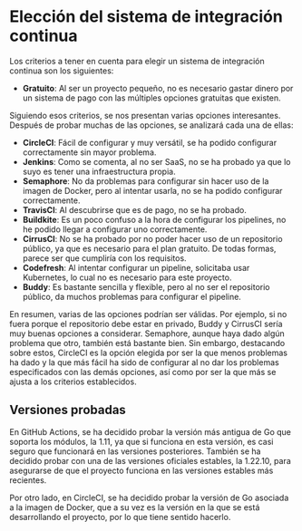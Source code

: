# Elección del sistema de integración continua

Los criterios a tener en cuenta para elegir un sistema de integración continua son los siguientes:
- **Gratuito**: Al ser un proyecto pequeño, no es necesario gastar dinero por un sistema de pago con las múltiples opciones gratuitas que existen.

Siguiendo esos criterios, se nos presentan varias opciones interesantes. Después de probar muchas de las opciones, se analizará cada una de ellas:

- **CircleCI**: Fácil de configurar y muy versátil, se ha podido configurar correctamente sin mayor problema.
- **Jenkins**: Como se comenta, al no ser SaaS, no se ha probado ya que lo suyo es tener una infraestructura propia.
- **Semaphore**: No da problemas para configurar sin hacer uso de la imagen de Docker, pero al intentar usarla, no se ha podido configurar correctamente.
- **TravisCI**: Al descubrirse que es de pago, no se ha probado.
- **Buildkite**: Es un poco confuso a la hora de configurar los pipelines, no he podido llegar a configurar uno correctamente.
- **CirrusCI**: No se ha probado por no poder hacer uso de un repositorio público, ya que es necesario para el plan gratuito. De todas formas, parece ser que cumpliría con los requisitos.
- **Codefresh**: Al intentar configurar un pipeline, solicitaba usar Kubernetes, lo cual no es necesario para este proyecto.
- **Buddy**: Es bastante sencilla y flexible, pero al no ser el repositorio público, da muchos problemas para configurar el pipeline.

En resumen, varias de las opciones podrían ser válidas. Por ejemplo, si no fuera porque el repositorio debe estar en privado, Buddy y CirrusCI sería muy buenas opciones a considerar. Semaphore, aunque haya dado algún problema que otro, también está bastante bien. Sin embargo, destacando sobre estos, CircleCI es la opción elegida por ser la que menos problemas ha dado y la que más fácil ha sido de configurar al no dar los problemas especificados con las demás opciones, así como por ser la que más se ajusta a los criterios establecidos.

## Versiones probadas

En GitHub Actions, se ha decidido probar la versión más antigua de Go que soporta los módulos, la 1.11, ya que si
funciona en esta versión, es casi seguro que funcionará en las versiones posteriores. También se ha decidido probar con una de las versiones oficiales estables, la 1.22.10, para asegurarse de que el proyecto funciona en las versiones estables más recientes.

Por otro lado, en CircleCI, se ha decidido probar la versión de Go asociada a la imagen de Docker, que a su vez es la versión en la que se está desarrollando el proyecto, por lo que tiene sentido hacerlo.